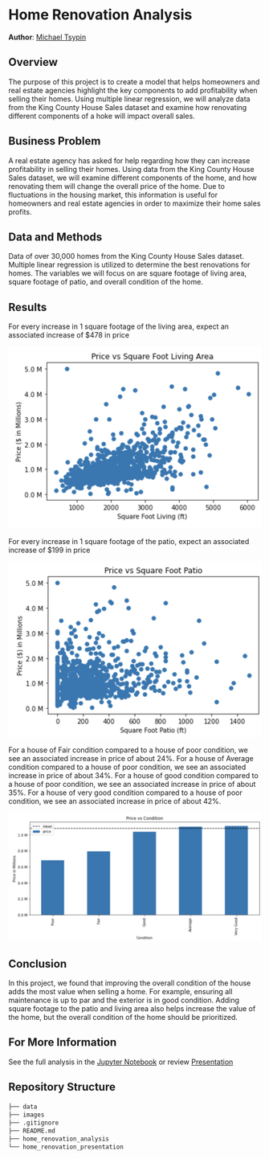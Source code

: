 # Home Renovation Analysis

**Author**: [Michael Tsypin](email:mtsypin9@yahoo.com)

## Overview

The purpose of this project is to create a model that helps homeowners and real estate agencies highlight the key components to add profitability when selling their homes. Using multiple linear regression, we will analyze data from the King County House Sales dataset and examine how renovating different components of a hoke will impact overall sales.

## Business Problem

A real estate agency has asked for help regarding how they can increase profitability in selling their homes. Using data from the King County House Sales dataset, we will examine different components of the home, and how renovating them will change the overall price of the home. Due to fluctuations in the housing market, this information is useful for homeowners and real estate agencies in order to maximize their home sales profits.

## Data and Methods

Data of over 30,000 homes from the King County House Sales dataset. Multiple linear regression is utilized to determine the best renovations for homes. The variables we will focus on are square footage of living area, square footage of patio, and overall condition of the home.

## Results

For every increase in 1 square footage of the living area, expect an associated increase of $478 in price

![price_v_sqft_living](images/price_v_sqft_living.png)

For every increase in 1 square footage of the patio, expect an associated increase of $199 in price

![price_v_sqft_patio](images/price_v_sqft_patio.png)

For a house of Fair condition compared to a house of poor condition, we see an associated increase in price of about 24%. For a house of Average condition compared to a house of poor condition, we see an associated increase in price of about 34%. For a house of good condition compared to a house of poor condition, we see an associated increase in price of about 35%. For a house of very good condition compared to a house of poor condition, we see an associated increase in price of about 42%.

![price_v_condition](images/price_v_condition.png)

## Conclusion

In this project, we found that improving the overall condition of the house adds the most value when selling a home. For example, ensuring all maintenance is up to par and the exterior is in good condition. Adding square footage to the patio and living area also helps increase the value of the home, but the overall condition of the home should be prioritized.

## For More Information

See the full analysis in the [Jupyter Notebook](home_renovation_analysis.ipynb) or review [Presentation](home_renovation_presentation.pdf)

## Repository Structure

```
├── data
├── images
├── .gitignore
├── README.md
├── home_renovation_analysis
└── home_renovation_presentation
```

